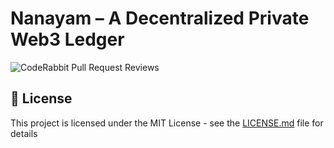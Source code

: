 # Nanayam – A Decentralized Private Web3 Ledger

![CodeRabbit Pull Request Reviews](https://img.shields.io/coderabbit/prs/github/bytamilan/nanayam?utm_source=oss&utm_medium=github&utm_campaign=bytamilan%2Fnanayam&labelColor=171717&color=FF570A&link=https%3A%2F%2Fcoderabbit.ai&label=CodeRabbit+Reviews)
## 📄 License

This project is licensed under the MIT License - see the [LICENSE.md](LICENSE.md) file for details
